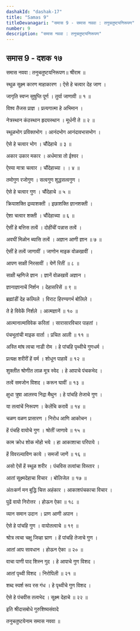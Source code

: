 ```yaml
---
dashakId: "dashak-17"
title: "Samas 9"
titleDevanagari: "समास 9 - समास नववा : तनुचतुष्टयनिरूपण"
number: 9
description: "समास नववा : तनुचतुष्टयनिरूपण"
---
```


## समास 9 - दशक १७

समास नववा : तनुचतुष्टयनिरूपण॥ श्रीराम ॥

स्थूळ सूक्ष्म कारण माहाकारण । ऐसे हे चत्वार देह जाण ।

जागृति स्वप्न सुषुप्ति पूर्ण । तुर्या जाणावी ॥ १ ॥

विश्व तैजस प्राज्ञ । प्रत्यगात्मा हे अभिमान ।

नेत्रस्थान कंठस्थान हृदयस्थान । मूर्धनी ते ॥ २ ॥

स्थूळभोग प्रविक्तभोग । आनंदभोग आनंदावभासभोग ।

ऐसे हे चत्वार भोग । चौंदेहाचे ॥ ३ ॥

अकार उकार मकार । अर्धमात्रा तो ईश्वर ।

ऐस्या मात्रा चत्वार । चौंदेहाच्या । । ४ ॥

तमोगुण रजोगुण । सत्वगुण शुद्धसत्वगुण ।

ऐसे हे चत्वार गुण । चौंदेहाचे ॥ ५ ॥

क्रियाशक्ति द्रव्याशक्ती । इछाशक्ति ज्ञानशक्ती ।

ऐशा चत्वार शक्ती । चौंदेहाच्या ॥ ६ ॥

ऐसीं हे बत्तिस तत्वें । दोहींचीं पन्नास तत्वें ।

अवघीं मिळोन ब्यासि तत्वें । अज्ञान आणी ज्ञान ॥ ७ ॥

ऐसीं हे तत्वें जाणावीं । जाणोन माइक वोळखावीं ।

आपण साक्षी निरसावीं । येणें रितीं ॥ ८ ॥

साक्षी म्हणिजे ज्ञान । ज्ञानें वोळखावें अज्ञान ।

ज्ञानाज्ञानाचें निर्शन । देहासरिसें ॥ ९ ॥

ब्रह्मांडीं देह कल्पिले । विराट हिरण्यगर्भ बोलिले ।

ते हे विवेकें निर्शले । आत्मज्ञानें ॥ १० ॥

आत्मानात्माविवेक करितां । सारासारविचार पाहतां ।

पंचभूतांची माइक वार्ता । प्रचित आली ॥ ११ ॥

अस्ति मांष त्वचा नाडी रोम । हे पांचहि पृथ्वीचे गुणधर्म ।

प्रत्यक्ष शरीरीं हें वर्म । शोधून पाहावें ॥ १२ ॥

शुक्लीत श्रोणीत लाळ मूत्र स्वेद । हे आपाचे पंचकभेद ।

तत्वें समजोन विशद । करून घावीं ॥ १३ ॥

क्षुधा त्रुषा आलस्य निद्रा मैथुन । हे पांचहि तेजाचे गुण ।

या तत्वांचें निरूपण । केलेंचि करावें ॥ १४ ॥

चळण वळण प्रासारण । निरोध आणि आकोचन ।

हें पंचहि वायोचे गुण । श्रोतीं जाणावे ॥ १५ ॥

काम क्रोध शोक मोहो भये । हा आकाशाचा परिपाये ।

हें विवरल्याविण काये । समजों जाणें ॥ १६ ॥

असो ऐसें हें स्थूळ शरीर । पंचविस तत्वांचा विस्तार ।

आतां सूक्ष्मदेहाचा विचार । बोलिजेल ॥ १७ ॥

अंतःकर्ण मन बुद्धि चित्त अहंकार । आकाशपंचकाचा विचार ।

पुढें वायो निरोत्तर । होऊन ऐका ॥ १८ ॥

व्यान समान उदान । प्राण आणी अपान ।

ऐसे हे पांचहि गुण । वायोतत्वाचे ॥ १९ ॥

श्रोत्र त्वचा चक्षु जिव्हा घ्राण । हें पांचहि तेजाचे गुण ।

आतां आप सावधान । होऊन ऐका ॥ २० ॥

वाचा पाणी पाद शिस्न गुद । हे आपाचे गुण विशद ।

आतां पृथ्वी विशद । निरोपिली ॥ २१ ॥

शब्द स्पर्श रूप रस गंध । हे पृथ्वीचे गुण विशद ।

ऐसे हे पंचवीस तत्वभेद । सूक्ष्म देहाचे ॥ २२ ॥

इति श्रीदासबोधे गुरुशिष्यसंवादे

तनुचतुष्टयेनाम समास नववा ॥